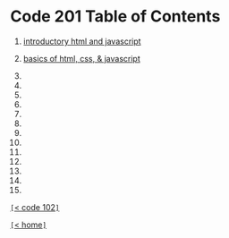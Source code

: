 # Code 201 Table of Contents

1. [introductory html and javascript](class-01.md)

2. [basics of html, css, & javascript](class-02.md)

3. 

4. 

5. 

6. 

7. 

8. 

9. 

10. 

11. 

12. 

13. 

14. 

15. 

[`[`< code 102`]`](code102.md)

[`[`< home`]`](README.md)